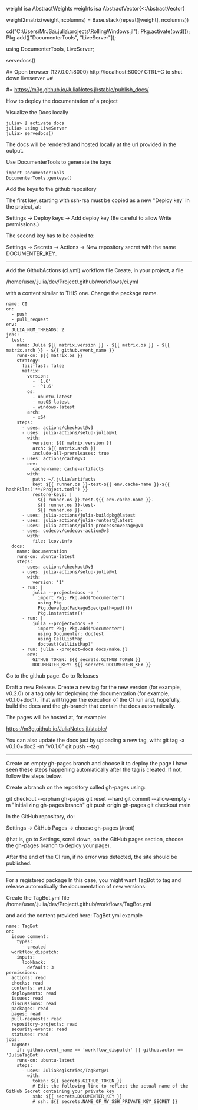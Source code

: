 weight isa AbstractWeights
weights isa AbstractVector{<:AbstractVector}

weight2matrix(weight,ncolumns) = Base.stack(repeat([weight], ncolumns))


cd("C:\\Users\\MrJSa\\.julia\\projects\\RollingWindows.jl");
Pkg.activate(pwd());
Pkg.add(["DocumenterTools", "LiveServer"]);

using DocumenterTools, LiveServer;

servedocs()

#=
Open browser (127.0.0.1:8000)
http://localhost:8000/
CTRL+C to shut down liveserver
=#

#=
https://m3g.github.io/JuliaNotes.jl/stable/publish_docs/

How to deploy the documentation of a project

Visualize the Docs locally

```
julia> ] activate docs
julia> using LiveServer
julia> servedocs()
```
The docs will be rendered and hosted locally at the url provided in the output.

Use DocumenterTools to generate the keys

```
import DocumenterTools
DocumenterTools.genkeys()
```

Add the keys to the github repository

The first key, starting with ssh-rsa must be copied as a new "Deploy key` in the project, at:

Settings -> Deploy keys -> Add deploy key
(Be careful to allow Write permissions.)

The second key has to be copied to:

Settings -> Secrets -> Actions -> New repository secret
with the name DOCUMENTER_KEY.

---

Add the GithubActions (ci.yml) workflow file
Create, in your project, a file

/home/user/.julia/dev/Project/.github/workflows/ci.yml

with a content similar to THIS one. Change the package name.
```
name: CI
on:
  - push
  - pull_request
env:
  JULIA_NUM_THREADS: 2
jobs:
  test:
    name: Julia ${{ matrix.version }} - ${{ matrix.os }} - ${{ matrix.arch }} - ${{ github.event_name }}
    runs-on: ${{ matrix.os }}
    strategy:
      fail-fast: false
      matrix:
        version:
          - '1.6'
          - '^1.6'
        os:
          - ubuntu-latest
          - macOS-latest
          - windows-latest
        arch:
          - x64
    steps:
      - uses: actions/checkout@v3
      - uses: julia-actions/setup-julia@v1
        with:
          version: ${{ matrix.version }}
          arch: ${{ matrix.arch }}
          include-all-prereleases: true
      - uses: actions/cache@v3
        env:
          cache-name: cache-artifacts
        with:
          path: ~/.julia/artifacts
          key: ${{ runner.os }}-test-${{ env.cache-name }}-${{ hashFiles('**/Project.toml') }}
          restore-keys: |
            ${{ runner.os }}-test-${{ env.cache-name }}-
            ${{ runner.os }}-test-
            ${{ runner.os }}-
      - uses: julia-actions/julia-buildpkg@latest
      - uses: julia-actions/julia-runtest@latest
      - uses: julia-actions/julia-processcoverage@v1
      - uses: codecov/codecov-action@v3
        with:
          file: lcov.info
  docs:
    name: Documentation
    runs-on: ubuntu-latest
    steps:
      - uses: actions/checkout@v3
      - uses: julia-actions/setup-julia@v1
        with:
          version: '1'
      - run: |
          julia --project=docs -e '
            import Pkg; Pkg.add("Documenter")
            using Pkg
            Pkg.develop(PackageSpec(path=pwd()))
            Pkg.instantiate()'
      - run: |
          julia --project=docs -e '
            import Pkg; Pkg.add("Documenter")
            using Documenter: doctest
            using CellListMap
            doctest(CellListMap)'
      - run: julia --project=docs docs/make.jl
        env:
          GITHUB_TOKEN: ${{ secrets.GITHUB_TOKEN }}
          DOCUMENTER_KEY: ${{ secrets.DOCUMENTER_KEY }}
```


Go to the github page. Go to Releases 

Draft a new Release. 
Create a new tag for the new version (for example, v0.2.0) or 
a tag only for deploying the documentation (for example, v0.1.0+doc1). 
That will trigger the execution of the CI run and, hopefully, 
build the docs and the gh-branch that contain the docs automatically.

The pages will be hosted at, for example:

https://m3g.github.io/JuliaNotes.jl/stable/

You can also update the docs just by uploading a new tag, with:
git tag -a v0.1.0+doc2 -m "v0.1.0"
git push --tag

----

Create an empty gh-pages branch and choose it to deploy the page
I have seen these steps happening automatically after the tag is created. If not, follow the steps below.

Create a branch on the repository called gh-pages using:

git checkout --orphan gh-pages
git reset --hard
git commit --allow-empty -m "Initializing gh-pages branch"
git push origin gh-pages
git checkout main

In the GitHub repository, do:

Settings -> GitHub Pages -> choose gh-pages (/root)

(that is, go to Settings, scroll down, on the GitHub pages section, 
 choose the gh-pages branch to deploy your page).

After the end of the CI run, if no error was detected, the site should be published.


----

For a registered package
In this case, you might want TagBot to tag and release automatically the documentation of new versions:

Create the TagBot.yml file
/home/user/.julia/dev/Project/.github/workflows/TagBot.yml

and add the content provided here: TagBot.yml example

```
name: TagBot
on:
  issue_comment:
    types:
      - created
  workflow_dispatch:
    inputs:
      lookback:
        default: 3
permissions:
  actions: read
  checks: read
  contents: write
  deployments: read
  issues: read
  discussions: read
  packages: read
  pages: read
  pull-requests: read
  repository-projects: read
  security-events: read
  statuses: read
jobs:
  TagBot:
    if: github.event_name == 'workflow_dispatch' || github.actor == 'JuliaTagBot'
    runs-on: ubuntu-latest
    steps:
      - uses: JuliaRegistries/TagBot@v1
        with:
          token: ${{ secrets.GITHUB_TOKEN }}
          # Edit the following line to reflect the actual name of the GitHub Secret containing your private key
          ssh: ${{ secrets.DOCUMENTER_KEY }}
          # ssh: ${{ secrets.NAME_OF_MY_SSH_PRIVATE_KEY_SECRET }}
```

